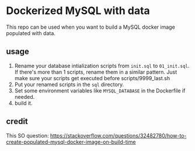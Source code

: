 # Dockerized MySQL with data

This repo can be used when you want to build a MySQL docker image populated with data.

## usage

1. Rename your database intialization scripts from `init.sql` to `01_init.sql`. If there's more than 1 scripts, rename them in a similar pattern. Just make sure your scripts get executed before scripts/9999_last.sh
2. Put your renamed scripts in the `sql` directory.
3. Set some environment variables like `MYSQL_DATABASE` in the Dockerfile if needed.
4. build it.

## credit

This SO question: https://stackoverflow.com/questions/32482780/how-to-create-populated-mysql-docker-image-on-build-time
